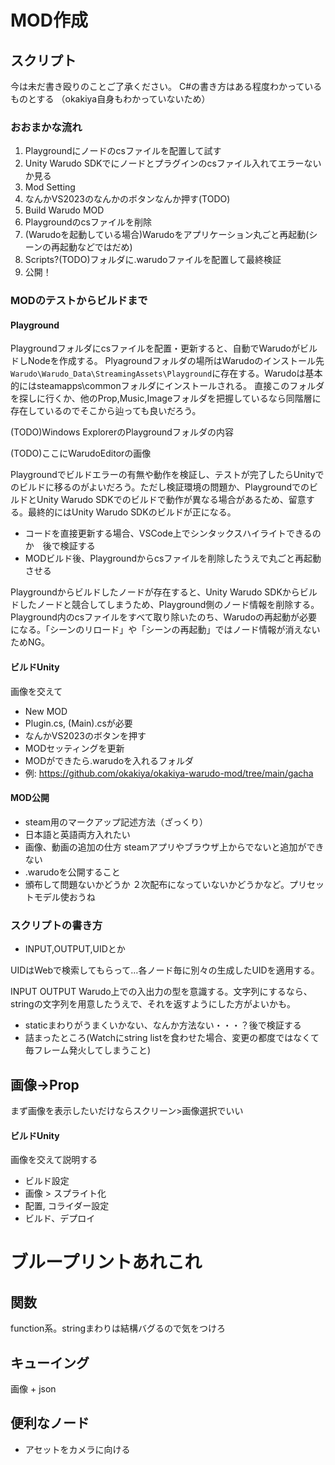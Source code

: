 # MOD作成

## スクリプト

今は未だ書き殴りのことご了承ください。
C#の書き方はある程度わかっているものとする （okakiya自身もわかっていないため）

### おおまかな流れ

1. Playgroundにノードのcsファイルを配置して試す
2. Unity Warudo SDKでにノードとプラグインのcsファイル入れてエラーないか見る
3. Mod Setting
4. なんかVS2023のなんかのボタンなんか押す(TODO)
5. Build Warudo MOD
6. Playgroundのcsファイルを削除
7. (Warudoを起動している場合)Warudoをアプリケーション丸ごと再起動(シーンの再起動などではだめ)
8. Scripts?(TODO)フォルダに.warudoファイルを配置して最終検証
9. 公開！

### MODのテストからビルドまで
#### Playground

Playgroundフォルダにcsファイルを配置・更新すると、自動でWarudoがビルドしNodeを作成する。
Plyagroundフォルダの場所はWarudoのインストール先`Warudo\Warudo_Data\StreamingAssets\Playground`に存在する。Warudoは基本的にはsteamapps\commonフォルダにインストールされる。
直接このフォルダを探しに行くか、他のProp,Music,Imageフォルダを把握しているなら同階層に存在しているのでそこから辿っても良いだろう。

(TODO)Windows ExplorerのPlaygroundフォルダの内容

(TODO)ここにWarudoEditorの画像

Playgroundでビルドエラーの有無や動作を検証し、テストが完了したらUnityでのビルドに移るのがよいだろう。ただし検証環境の問題か、PlaygroundでのビルドとUnity Warudo SDKでのビルドで動作が異なる場合があるため、留意する。最終的にはUnity Warudo SDKのビルドが正になる。

- コードを直接更新する場合、VSCode上でシンタックスハイライトできるのか　後で検証する
- MODビルド後、Playgroundからcsファイルを削除したうえで丸ごと再起動させる

Playgroundからビルドしたノードが存在すると、Unity Warudo SDKからビルドしたノードと競合してしまうため、Playground側のノード情報を削除する。
Playground内のcsファイルをすべて取り除いたのち、Warudoの再起動が必要になる。「シーンのリロード」や「シーンの再起動」ではノード情報が消えないためNG。

#### ビルドUnity

画像を交えて

- New MOD
- Plugin.cs, (Main).csが必要
- なんかVS2023のボタンを押す
- MODセッティングを更新
- MODができたら.warudoを入れるフォルダ
- 例: https://github.com/okakiya/okakiya-warudo-mod/tree/main/gacha

#### MOD公開
- steam用のマークアップ記述方法（ざっくり）
- 日本語と英語両方入れたい
- 画像、動画の追加の仕方
steamアプリやブラウザ上からでないと追加ができない
- .warudoを公開すること
- 頒布して問題ないかどうか
２次配布になっていないかどうかなど。プリセットモデル使おうね

### スクリプトの書き方

- INPUT,OUTPUT,UIDとか

UIDはWebで検索してもらって…各ノード毎に別々の生成したUIDを適用する。

INPUT
OUTPUT
Warudo上での入出力の型を意識する。文字列にするなら、stringの文字列を用意したうえで、それを返すようにした方がよいかも。

- staticまわりがうまくいかない、なんか方法ない・・・？後で検証する
- 詰まったところ(Watchにstring listを食わせた場合、変更の都度ではなくて毎フレーム発火してしまうこと)


## 画像->Prop

まず画像を表示したいだけならスクリーン>画像選択でいい

#### ビルドUnity

画像を交えて説明する

- ビルド設定
- 画像 > スプライト化
- 配置, コライダー設定
- ビルド、デプロイ

# ブループリントあれこれ

## 関数

function系。stringまわりは結構バグるので気をつけろ

## キューイング

画像 + json

## 便利なノード

- アセットをカメラに向ける
